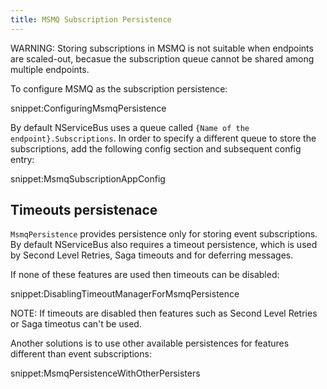 ```yaml
---
title: MSMQ Subscription Persistence
---
```


WARNING: Storing subscriptions in MSMQ is not suitable when endpoints are scaled-out, becasue the subscription queue cannot be shared among multiple endpoints.

To configure MSMQ as the subscription persistence:

snippet:ConfiguringMsmqPersistence

By default NServiceBus uses a queue called `{Name of the endpoint}.Subscriptions`. In order to specify a different queue to store the subscriptions, add the following config section and subsequent config entry:

snippet:MsmqSubscriptionAppConfig


## Timeouts persistenace

`MsmqPersistence` provides persistence only for storing event subscriptions. By default NServiceBus also requires a timeout persistence, which is used by Second Level Retries, Saga timeouts and for deferring messages.

If none of these features are used then timeouts can be disabled:

snippet:DisablingTimeoutManagerForMsmqPersistence

NOTE: If timeouts are disabled then features such as Second Level Retries or Saga timeotus can't be used.

Another solutions is to use other available persistences for features different than event subscriptions:

snippet:MsmqPersistenceWithOtherPersisters
